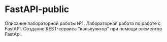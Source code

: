 # FastAPI-public
Описание лабораторной работы №1.
Лабораторная работа по работе с FastAPI. Создание REST-сервиса "калькулятор" при помощи элементов FastApi.
